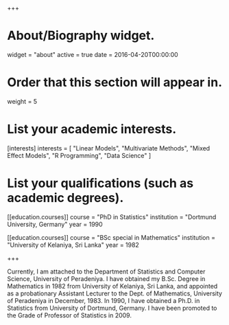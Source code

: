 +++
# About/Biography widget.
widget = "about"
active = true
date = 2016-04-20T00:00:00

# Order that this section will appear in.
weight = 5

# List your academic interests.
[interests]
  interests = [
    "Linear Models",
    "Multivariate Methods",
    "Mixed Effect Models",
    "R Programming",
    "Data Science"
  ]

# List your qualifications (such as academic degrees).
[[education.courses]]
  course = "PhD in Statistics"
  institution = "Dortmund University, Germany"
  year = 1990

[[education.courses]]
  course = "BSc special in Mathematics"
  institution = "University of Kelaniya, Sri Lanka"
  year = 1982
 
+++

Currently, I am attached to the Department of Statistics and Computer Science, University of Peradeniya. I have obtained my B.Sc. Degree in Mathematics in 1982 from University of Kelaniya, Sri Lanka, and appointed as a probationary Assistant Lecturer to the Dept. of Mathematics, University of Peradeniya in December, 1983. In 1990, I have obtained a Ph.D. in Statistics from University of Dortmund, Germany. I have been promoted to the Grade of Professor of Statistics in 2009.

